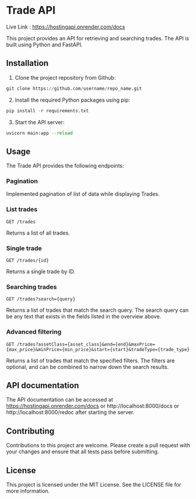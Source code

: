 
# Trade API
Live Link : https://hostingapi.onrender.com/docs

This project provides an API for retrieving and searching trades. The API is built using Python and FastAPI.

## Installation

1. Clone the project repository from Github:

```python
git clone https://github.com/username/repo_name.git
```


2. Install the required Python packages using pip:

```python
pip install -r requirements.txt
```

3. Start the API server:

```python
uvicorn main:app --reload
```



## Usage

The Trade API provides the following endpoints:

### Pagination 


Implemented pagination of list of data while displaying Trades.

### List trades

`GET /trades`

Returns a list of all trades.

### Single trade

`GET /trades/{id}`

Returns a single trade by ID.

### Searching trades

`GET /trades?search={query}`

Returns a list of trades that match the search query. The search query can be any text that exists in the fields listed in the overview above.

### Advanced filtering

`GET /trades?assetClass={asset_class}&end={end}&maxPrice={max_price}&minPrice={min_price}&start={start}&tradeType={trade_type}`

Returns a list of trades that match the specified filters. The filters are optional, and can be combined to narrow down the search results.

## API documentation

The API documentation can be accessed at https://hostingapi.onrender.com/docs or http://localhost:8000/docs or http://localhost:8000/redoc after starting the server.

## Contributing

Contributions to this project are welcome. Please create a pull request with your changes and ensure that all tests pass before submitting.

## License

This project is licensed under the MIT License. See the LICENSE file for more information.
